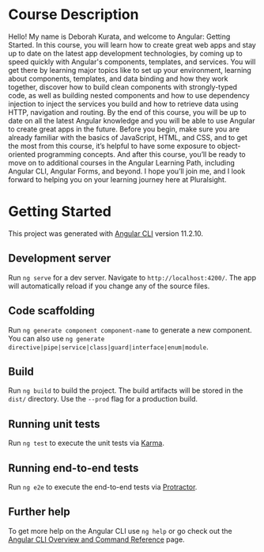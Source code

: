 # Course Description

Hello! My name is Deborah Kurata, and welcome to Angular: Getting Started. In this course, you will learn how to create great web apps and stay up to date on the latest app development technologies, by coming up to speed quickly with Angular's components, templates, and services. You will get there by learning major topics like to set up your environment, learning about components, templates, and data binding and how they work together, discover how to build clean components with strongly-typed code, as well as building nested components and how to use dependency injection to inject the services you build and how to retrieve data using HTTP, navigation and routing. By the end of this course, you will be up to date on all the latest Angular knowledge and you will be able to use Angular to create great apps in the future. Before you begin, make sure you are already familiar with the basics of JavaScript, HTML, and CSS, and to get the most from this course, it’s helpful to have some exposure to object-oriented programming concepts. And after this course, you’ll be ready to move on to additional courses in the Angular Learning Path, including Angular CLI, Angular Forms, and beyond. I hope you’ll join me, and I look forward to helping you on your learning journey here at Pluralsight. 

# Getting Started

This project was generated with [Angular CLI](https://github.com/angular/angular-cli) version 11.2.10.

## Development server

Run `ng serve` for a dev server. Navigate to `http://localhost:4200/`. The app will automatically reload if you change any of the source files.

## Code scaffolding

Run `ng generate component component-name` to generate a new component. You can also use `ng generate directive|pipe|service|class|guard|interface|enum|module`.

## Build

Run `ng build` to build the project. The build artifacts will be stored in the `dist/` directory. Use the `--prod` flag for a production build.

## Running unit tests

Run `ng test` to execute the unit tests via [Karma](https://karma-runner.github.io).

## Running end-to-end tests

Run `ng e2e` to execute the end-to-end tests via [Protractor](http://www.protractortest.org/).

## Further help

To get more help on the Angular CLI use `ng help` or go check out the [Angular CLI Overview and Command Reference](https://angular.io/cli) page.
